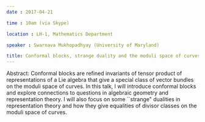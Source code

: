 ```yaml
---
date : 2017-04-21

time : 10am (via Skype)

location : LH-1, Mathematics Department

speaker : Swarnava Mukhopadhyay (University of Maryland)

title: Conformal blocks, strange duality and the moduli space of curves.
---
```

Abstract: Conformal blocks are refined invariants of tensor product of
representations of a Lie algebra that give a special class of vector
bundles on the moduli space of curves. In this talk, I will introduce
conformal blocks and explore connections to questions in algebraic
geometry
and representation theory. I will also focus on some ``strange" dualities
in representation theory and how they give equalities of divisor classes
on
the moduli space of curves.
